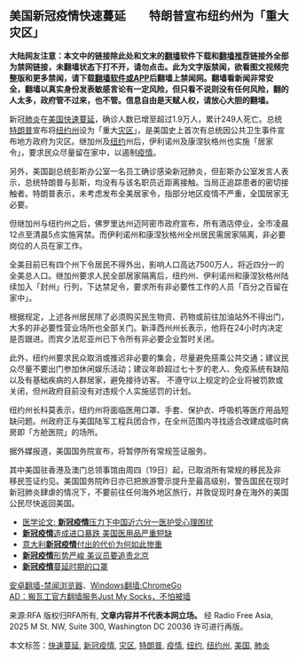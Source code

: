  <h2>美国新冠疫情快速蔓延　　特朗普宣布纽约州为「重大灾区」</h2> <div class="notice"><b>大陆网友注意：本文中的链接除此处和文末的<a href="https://github.com/bannedbook/fanqiang" >翻墙</a>软件下载和<a href="https://github.com/killgcd/justmysocks/blob/master/README.md">翻墙推荐</a>链接外全部为禁网链接，未翻墙状态下打不开，请勿点击。此为文字版禁闻，欲看图文视频完整版和更多禁闻，请下载<a href="https://github.com/bannedbook/fanqiang">翻墙软件或APP</a>后翻墙上禁闻网。翻墙看新闻非常安全，翻墙以真实身份发表敏感言论有一定风险，但只看不说则没有任何风险，翻的人太多，政府管不过来，也不管。信息自由是天赋人权，请放心大胆的翻墙。</b></div>  <div class="entry"> <p>新冠<a href="https://www.bannedbook.org/bnews/tag/%e8%82%ba%e7%82%8e/" class="st_tag internal_tag" rel="tag" title="标签 肺炎 下的日志">肺炎</a>在<a href="https://www.bannedbook.org/bnews/tag/%e7%be%8e%e5%9b%bd/" class="st_tag internal_tag" rel="tag" title="标签 美国 下的日志">美国</a><a href="https://www.bannedbook.org/bnews/tag/%E5%BF%AB%E9%80%9F%E8%94%93%E5%BB%B6/" class="st_tag internal_tag" rel="tag" title="标签 快速蔓延 下的日志">快速蔓延</a>，确诊人数已增至超过1.9万人，累计249人死亡。总统<a href="https://www.bannedbook.org/bnews/tag/%e7%89%b9%e6%9c%97%e6%99%ae/" class="st_tag internal_tag" rel="tag" title="标签 特朗普 下的日志">特朗普</a>宣布将<a href="https://www.bannedbook.org/bnews/tag/%E7%BA%BD%E7%BA%A6%E5%B7%9E/" class="st_tag internal_tag" rel="tag" title="标签 纽约州 下的日志">纽约州</a>设为「重大<a href="https://www.bannedbook.org/bnews/tag/%E7%81%BE%E5%8C%BA/" class="st_tag internal_tag" rel="tag" title="标签 灾区 下的日志">灾区</a>」，是美国史上首次有总统因公共卫生事件宣布地方政府为灾区。继加州及<a href="https://www.bannedbook.org/bnews/tag/%e7%ba%bd%e7%ba%a6/" class="st_tag internal_tag" rel="tag" title="标签 纽约 下的日志">纽约</a>州后，伊利诺州及康涅狄格州也实施「居家令」，要求民众尽量留在家中，以遏制<a href="https://www.bannedbook.org/bnews/tag/%E7%96%AB%E6%83%85/" class="st_tag internal_tag" rel="tag" title="标签 疫情 下的日志">疫情</a>。</p> <p><span>另外，美国副总统彭斯办公室一名员工确诊感染新冠肺炎，但彭斯办公室发言人表示，总统特朗普与彭斯，均没有与该名职员近距离接触。当局正追踪患者的密切接触者。特朗普表示，未考虑发布全美居家令，指部分地区疫情不严重，全国居家无必要。</span></p> <p>但继加州与纽约州之后，佛罗里达州迈阿密市政府宣布，所有酒店停业，全市凌晨12点至清晨5点实施宵禁。而伊利诺州和康涅狄格州全州居民需居家隔离，非必要岗位的人员在家工作。</p>  <p><span>全美目前已有四个州下令居民不得外出，影响人口高达7500万人，将近四分一的全美总人口。继加州要求人民全部居家隔离后，纽约州、伊利诺州和康涅狄格州陆续加入「封州」行列，下达禁足令，要求所有非必要性工作的人员「百分之百留在家中」。</span></p> <p>根据规定，上述各州居民除了必须购买民生物资、药物或前往加油站外不得出门，大多的非必要性营业场所也全部关门。新泽西州州长表示，他将在24小时内决定是否跟进。而宾夕法尼亚州已下令所有非必要企业暂时关闭。</p> <p> 此外，纽约州要求民众取消或推迟非必要的集会，尽量避免搭乘公共交通；建议民众尽量不要出门参加休闲娱乐活动；建议年龄超过七十岁的老人、免疫系统有缺陷以及有基础疾病的人群居家，避免接待访客。 不遵守以上规定的企业将被罚款或关闭，但州政府目前没有对违规个人实施惩罚的计划。</p>  <p><span>纽约州长科莫表示，纽约州将面临医用口罩、手套、保护衣、呼吸机等医疗用品短缺问题。州政府正与美国陆军工程兵团合作，在全州范围内寻找适合改建成临时病房即「方舱医院」的场所。</span></p> <p><span>据外媒报道，美国国务院宣布，将暂停所有常规签证服务。</span></p> <p>其中美国驻香港及澳门总领事馆由周四（19日）起，已取消所有常规的移民及非移民签证约见。美国国务院昨日亦已把旅游警示提升至最高级别，警告国民在现时新冠肺炎肆虐的情况下，不要前往任何海外地区旅行，并敦促现时身在海外的美国公民尽快返回美国。</p>  <ul class='op-related-articles' title='相关阅读'> <li><a href='https://www.bannedbook.org/bnews/headline/20200321/1297888.html' target='_blank'>医学论文: <b>新冠疫情</b>压力下中国近六分一医护受心理困扰</a></li> <li><a href='https://www.bannedbook.org/bnews/worldnews/usa/20200321/1297838.html' target='_blank'><b>新冠疫情</b>造成进口暴跌 美国医用品严重短缺</a></li> <li><a href='https://www.bannedbook.org/bnews/baitai/20200321/1297833.html' target='_blank'>意大利<b>新冠疫情</b>付出的代价为何如此惨重</a></li> <li><a href='https://www.bannedbook.org/bnews/headline/20200321/1297559.html' target='_blank'><b>新冠疫情</b>形势严峻 美议员要追责北京</a></li> <li><a href='https://www.bannedbook.org/bnews/headline/20200321/1297509.html' target='_blank'><b>新冠疫情</b>蔓延时期的口罩</a></li> </ul> <div class="texttj"> <a href="https://github.com/bannedbook/fanqiang/wiki/%E5%AE%89%E5%8D%93%E7%BF%BB%E5%A2%99-%E7%A6%81%E9%97%BB%E6%B5%8F%E8%A7%88%E5%99%A8" target="_blank">安卓翻墙-禁闻浏览器</a>、<a href="https://github.com/bannedbook/fanqiang/wiki/Chrome%E4%B8%80%E9%94%AE%E7%BF%BB%E5%A2%99%E5%8C%85" target="_blank">Windows翻墙:ChromeGo</a><br/> <a href="https://github.com/killgcd/justmysocks/blob/master/README.md" target="_blank">AD：搬瓦工官方翻墙服务Just My Socks，不怕被墙</a> </div><p>来源:RFA  版权归RFA所有, <strong>文章内容并不代表本网立场。</strong>  经 Radio Free Asia, 2025 M St. NW, Suite 300, Washington DC 20036 许可进行再版。</p><a name='sharetosocial'></a>           </div><!--END ENTRY--> <div class="postfooter"> <div>本文标签：<a href="https://www.bannedbook.org/bnews/tag/%E5%BF%AB%E9%80%9F%E8%94%93%E5%BB%B6/" rel="tag">快速蔓延</a>, <a href="https://www.bannedbook.org/bnews/tag/%e6%96%b0%e5%86%a0%e7%96%ab%e6%83%85/" rel="tag">新冠疫情</a>, <a href="https://www.bannedbook.org/bnews/tag/%E7%81%BE%E5%8C%BA/" rel="tag">灾区</a>, <a href="https://www.bannedbook.org/bnews/tag/%e7%89%b9%e6%9c%97%e6%99%ae/" rel="tag">特朗普</a>, <a href="https://www.bannedbook.org/bnews/tag/%E7%96%AB%E6%83%85/" rel="tag">疫情</a>, <a href="https://www.bannedbook.org/bnews/tag/%e7%ba%bd%e7%ba%a6/" rel="tag">纽约</a>, <a href="https://www.bannedbook.org/bnews/tag/%E7%BA%BD%E7%BA%A6%E5%B7%9E/" rel="tag">纽约州</a>, <a href="https://www.bannedbook.org/bnews/tag/%e7%be%8e%e5%9b%bd/" rel="tag">美国</a>, <a href="https://www.bannedbook.org/bnews/tag/%e8%82%ba%e7%82%8e/" rel="tag">肺炎</a></div>  </div><!--END POSTFOOTER--> 
